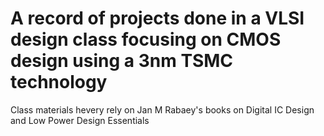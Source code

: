 # A record of projects done in a VLSI design class focusing on CMOS design using a 3nm TSMC technology
Class materials hevery rely on Jan M Rabaey's books on Digital IC Design and Low Power Design Essentials
